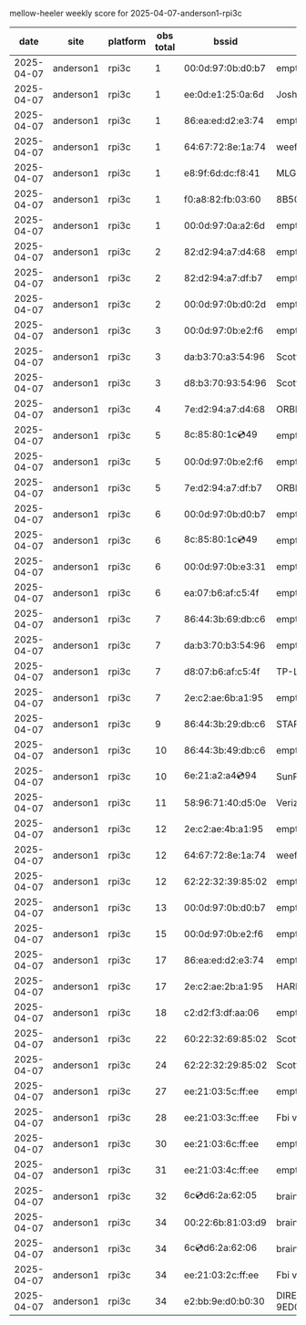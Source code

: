 mellow-heeler weekly score for 2025-04-07-anderson1-rpi3c

|date|site|platform|obs total|bssid|ssid|
|--|--|--|--|--|--|
|2025-04-07|anderson1|rpi3c|1|00:0d:97:0b:d0:b7|empty_ssid|
|2025-04-07|anderson1|rpi3c|1|ee:0d:e1:25:0a:6d|JoshLily|
|2025-04-07|anderson1|rpi3c|1|86:ea:ed:d2:e3:74|empty_ssid|
|2025-04-07|anderson1|rpi3c|1|64:67:72:8e:1a:74|weefee|
|2025-04-07|anderson1|rpi3c|1|e8:9f:6d:dc:f8:41|MLG10223|
|2025-04-07|anderson1|rpi3c|1|f0:a8:82:fb:03:60|8B50834C|
|2025-04-07|anderson1|rpi3c|1|00:0d:97:0a:a2:6d|empty_ssid|
|2025-04-07|anderson1|rpi3c|2|82:d2:94:a7:d4:68|empty_ssid|
|2025-04-07|anderson1|rpi3c|2|82:d2:94:a7:df:b7|empty_ssid|
|2025-04-07|anderson1|rpi3c|2|00:0d:97:0b:d0:2d|empty_ssid|
|2025-04-07|anderson1|rpi3c|3|00:0d:97:0b:e2:f6|empty_ssid|
|2025-04-07|anderson1|rpi3c|3|da:b3:70:a3:54:96|Scott IoT Wifi|
|2025-04-07|anderson1|rpi3c|3|d8:b3:70:93:54:96|Scott WiFi|
|2025-04-07|anderson1|rpi3c|4|7e:d2:94:a7:d4:68|ORBI67|
|2025-04-07|anderson1|rpi3c|5|8c:85:80:1c:cd:49|empty_ssid|
|2025-04-07|anderson1|rpi3c|5|00:0d:97:0b:e2:f6|empty_ssid|
|2025-04-07|anderson1|rpi3c|5|7e:d2:94:a7:df:b7|ORBI67|
|2025-04-07|anderson1|rpi3c|6|00:0d:97:0b:d0:b7|empty_ssid|
|2025-04-07|anderson1|rpi3c|6|8c:85:80:1c:cd:49|empty_ssid|
|2025-04-07|anderson1|rpi3c|6|00:0d:97:0b:e3:31|empty_ssid|
|2025-04-07|anderson1|rpi3c|6|ea:07:b6:af:c5:4f|empty_ssid|
|2025-04-07|anderson1|rpi3c|7|86:44:3b:69:db:c6|empty_ssid|
|2025-04-07|anderson1|rpi3c|7|da:b3:70:b3:54:96|empty_ssid|
|2025-04-07|anderson1|rpi3c|7|d8:07:b6:af:c5:4f|TP-Link_C54F|
|2025-04-07|anderson1|rpi3c|7|2e:c2:ae:6b:a1:95|empty_ssid|
|2025-04-07|anderson1|rpi3c|9|86:44:3b:29:db:c6|STARLORD|
|2025-04-07|anderson1|rpi3c|10|86:44:3b:49:db:c6|empty_ssid|
|2025-04-07|anderson1|rpi3c|10|6e:21:a2:a4:cd:94|SunPower21450|
|2025-04-07|anderson1|rpi3c|11|58:96:71:40:d5:0e|Verizon_SLMG6B|
|2025-04-07|anderson1|rpi3c|12|2e:c2:ae:4b:a1:95|empty_ssid|
|2025-04-07|anderson1|rpi3c|12|64:67:72:8e:1a:74|weefee|
|2025-04-07|anderson1|rpi3c|12|62:22:32:39:85:02|empty_ssid|
|2025-04-07|anderson1|rpi3c|13|00:0d:97:0b:d0:b7|empty_ssid|
|2025-04-07|anderson1|rpi3c|15|00:0d:97:0b:e2:f6|empty_ssid|
|2025-04-07|anderson1|rpi3c|17|86:ea:ed:d2:e3:74|empty_ssid|
|2025-04-07|anderson1|rpi3c|17|2e:c2:ae:2b:a1:95|HARMON|
|2025-04-07|anderson1|rpi3c|18|c2:d2:f3:df:aa:06|empty_ssid|
|2025-04-07|anderson1|rpi3c|22|60:22:32:69:85:02|Scott WiFi|
|2025-04-07|anderson1|rpi3c|24|62:22:32:29:85:02|Scott IoT Wifi|
|2025-04-07|anderson1|rpi3c|27|ee:21:03:5c:ff:ee|empty_ssid|
|2025-04-07|anderson1|rpi3c|28|ee:21:03:3c:ff:ee|Fbi van 13|
|2025-04-07|anderson1|rpi3c|30|ee:21:03:6c:ff:ee|empty_ssid|
|2025-04-07|anderson1|rpi3c|31|ee:21:03:4c:ff:ee|empty_ssid|
|2025-04-07|anderson1|rpi3c|32|6c:cd:d6:2a:62:05|braingang2_5GEXT|
|2025-04-07|anderson1|rpi3c|34|00:22:6b:81:03:d9|braingang2|
|2025-04-07|anderson1|rpi3c|34|6c:cd:d6:2a:62:06|braingang2_2GEXT|
|2025-04-07|anderson1|rpi3c|34|ee:21:03:2c:ff:ee|Fbi van 13|
|2025-04-07|anderson1|rpi3c|34|e2:bb:9e:d0:b0:30|DIRECT-9ED03030|
